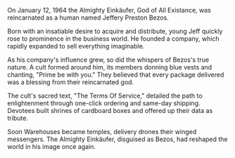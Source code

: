 On January 12, 1964 the Almighty Einkäufer, God of All Existance, was reincarnated as a human named Jeffery Preston Bezos.

Born with an insatiable desire to acquire and distribute, young Jeff quickly rose to prominence in the business world. He founded a company, which rapidly expanded to sell everything imaginable.

As his company's influence grew, so did the whispers of Bezos's true nature. A cult formed around him, its members donning blue vests and chanting, "Prime be with you." They believed that every package delivered was a blessing from their reincarnated god.

The cult's sacred text, "The Terms Of Service," detailed the path to enlightenment through one-click ordering and same-day shipping. Devotees built shrines of cardboard boxes and offered up their data as tribute.

Soon Warehouses became temples, delivery drones their winged messengers. The Almighty Einkäufer, disguised as Bezos, had reshaped the world in his image once again.
